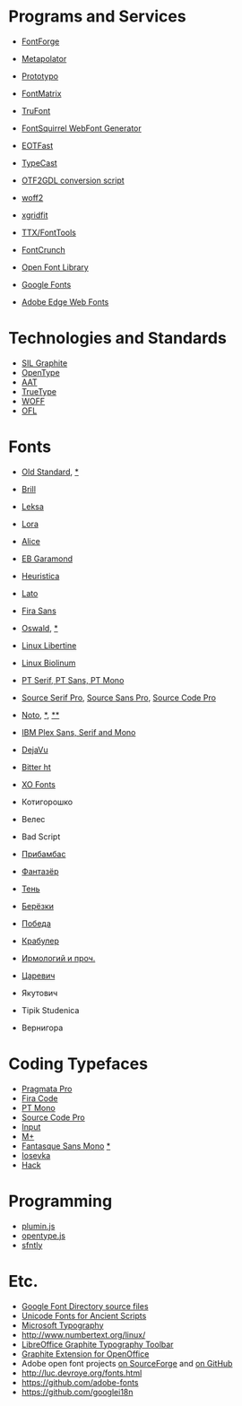 Programs and Services
=====================
* [FontForge](https://github.com/fontforge/fontforge)
* [Metapolator](https://github.com/metapolator/metapolator)
* [Prototypo](https://github.com/byte-foundry/prototypo)
* [FontMatrix](https://github.com/fontmatrix/fontmatrix)
* [TruFont](https://github.com/trufont/trufont)
* [FontSquirrel WebFont Generator](http://www.fontsquirrel.com/tools/webfont-generator)
* [EOTFast](http://eotfast.com/)
* [TypeCast](http://typecast.com/)
* [OTF2GDL conversion script](http://www.numbertext.org/linux/)
* [woff2](https://github.com/google/woff2)
* [xgridfit](http://xgridfit.sourceforge.net/)
* [TTX/FontTools](https://github.com/behdad/fonttools)
* [FontCrunch](https://github.com/googlefonts/fontcrunch)

* [Open Font Library](http://openfontlibrary.org/)
* [Google Fonts](http://www.google.com/fonts/)
* [Adobe Edge Web Fonts](https://edgewebfonts.adobe.com/)

Technologies and Standards
==========================
* [SIL Graphite](graphite.sil.org)
* [OpenType](http://www.adobe.com/devnet/opentype.html)
* [AAT](https://developer.apple.com/fonts/TrueType-Reference-Manual/RM06/Chap6AATIntro.html)
* [TrueType](https://developer.apple.com/fonts/TrueType-Reference-Manual/)
* [WOFF](http://www.w3.org/TR/WOFF/)
* [OFL](http://scripts.sil.org/OFL)

Fonts
=====
* [Old Standard](https://web.archive.org/web/20190926123235/http://thessalonica.org.ru/en/oldstandard.html),
  [\*](http://git.robertalessi.net/oldstandard/about/)
* [Brill](http://www.brill.com/about/brill-fonts)
* [Leksa](https://fonts.adobe.com/fonts/leksa)
* [Lora](https://github.com/cyrealtype/Lora-Cyrillic)
* [Alice](https://github.com/cyrealtype/Alice)
* [EB Garamond](http://www.georgduffner.at/ebgaramond/)
* [Heuristica](http://www.fontsquirrel.com/fonts/heuristica)
* [Lato](http://www.latofonts.com/)
* [Fira Sans](https://www.mozilla.org/en-US/styleguide/products/firefox-os/typeface/)
* [Oswald](https://www.fontsquirrel.com/fonts/oswald),
  [\*](https://github.com/vernnobile/OswaldFont)
* [Linux Libertine](http://www.linuxlibertine.org/)
* [Linux Biolinum](http://www.linuxlibertine.org/)
* [PT Serif, PT Sans, PT Mono](http://www.paratype.com/public/)
* [Source Serif Pro](https://github.com/adobe-fonts/source-serif-pro),
  [Source Sans Pro](https://github.com/adobe-fonts/source-sans-pro),
  [Source Code Pro](https://github.com/adobe-fonts/source-code-pro)
* [Noto](https://www.google.com/get/noto/),
  [\*](https://github.com/googlei18n/noto-fonts),
  [\*\*](https://github.com/googlei18n/noto-source)
* [IBM Plex Sans, Serif and Mono](https://github.com/IBM/plex)
* [DejaVu](http://dejavu-fonts.org/)
* [Bitter ht](http://www.huertatipografica.com/en/fonts/bitter-ht)
* [XO Fonts](https://fonts.myoffice.ru/)

* Котигорошко
* Велес
* Bad Script

* [Прибамбас](http://mishapanfilov.ru/font_pribamas.html)
* [Фантазёр](http://mishapanfilov.ru/font_fantazyor.html)
* [Тень](http://mishapanfilov.ru/font_shadow.html)
* [Берёзки](http://mishapanfilov.ru/font_beryozki.html)
* [Победа](http://mishapanfilov.ru/fonts/pobeda/font_pobeda.html)
* [Крабулер](http://russianfonts.ru/fonts/krabuler/krabuler-typeface.html)

* [Ирмологий и проч.](http://irmologion.ru/fonts.html)
* [Царевич](http://mishapanfilov.ru/fonts/tsarevich/tsarevich.html)
* Якутович
* Tipik Studenica
* Вернигора

Coding Typefaces
================
* [Pragmata Pro](https://www.fsd.it/shop/fonts/pragmatapro/)
* [Fira Code](https://github.com/tonsky/FiraCode)
* [PT Mono](http://www.paratype.com/public/)
* [Source Code Pro](https://github.com/adobe-fonts/source-code-pro)
* [Input](http://input.fontbureau.com/)
* [M+](https://www.fontsquirrel.com/fonts/M-1m)
* [Fantasque Sans Mono](https://fontlibrary.org/en/font/fantasque-sans-mono)
  [\*](https://github.com/belluzj/fantasque-sans)
* [Iosevka](https://github.com/be5invis/Iosevka)
* [Hack](https://github.com/source-foundry/Hack)

Programming
===========
* [plumin.js](https://github.com/byte-foundry/plumin.js)
* [opentype.js](https://github.com/nodebox/opentype.js)
* [sfntly](https://github.com/googlei18n/sfntly)

Etc.
====
* [Google Font Directory source files](https://code.google.com/p/googlefontdirectory/)
* [Unicode Fonts for Ancient Scripts](http://users.teilar.gr/~g1951d/)
* [Microsoft Typography](http://www.microsoft.com/typography/)
* http://www.numbertext.org/linux/
* [LibreOffice Graphite Typography Toolbar](http://extensions.services.openoffice.org/en/project/typography-toolbar)
* [Graphite Extension for OpenOffice](https://github.com/thanlwinsoft/groooext)
* Adobe open font projects
  [on SourceForge](http://sourceforge.net/adobe/wiki/Projects/)
  and [on GitHub](https://github.com/adobe-fonts)
* http://luc.devroye.org/fonts.html
* https://github.com/adobe-fonts
* https://github.com/googlei18n
